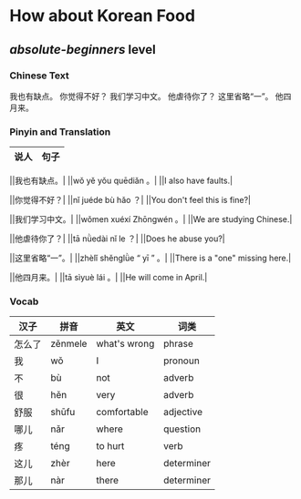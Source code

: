 # How about Korean Food
## *absolute-beginners* level

### Chinese Text
我也有缺点。
你觉得不好？
我们学习中文。
他虐待你了？
这里省略“一”。
他四月来。

### Pinyin and Translation
|说人|句子|
|----|----|

||我也有缺点。|
||wǒ yě yǒu quēdiǎn 。|
||I also have faults.|

||你觉得不好？|
||nǐ juéde bù hǎo ？|
||You don't feel this is fine?|

||我们学习中文。|
||wǒmen xuéxí Zhōngwén 。|
||We are studying Chinese.|

||他虐待你了？|
||tā nǜedài nǐ le ？|
||Does he abuse you?|

||这里省略“一”。|
||zhèlǐ shěnglǜe “ yī ” 。|
||There is a "one" missing here.|

||他四月来。|
||tā sìyuè lái 。|
||He will come in April.|
### Vocab
|汉子|拼音|英文|词类|
|----|----|----|----|
|怎么了|zěnmele|what's wrong|phrase|
|我|wǒ|I|pronoun|
|不|bù|not|adverb|
|很|hěn|very|adverb|
|舒服|shūfu|comfortable|adjective|
|哪儿|nǎr|where|question|
|疼|téng|to hurt|verb|
|这儿|zhèr|here|determiner|
|那儿|nàr|there|determiner|